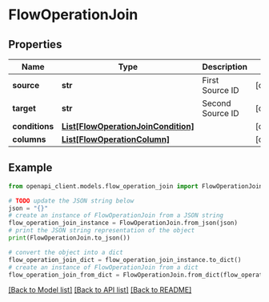 # FlowOperationJoin


## Properties

Name | Type | Description | Notes
------------ | ------------- | ------------- | -------------
**source** | **str** | First Source ID | [optional] 
**target** | **str** | Second Source ID | [optional] 
**conditions** | [**List[FlowOperationJoinCondition]**](FlowOperationJoinCondition.md) |  | [optional] 
**columns** | [**List[FlowOperationColumn]**](FlowOperationColumn.md) |  | [optional] 

## Example

```python
from openapi_client.models.flow_operation_join import FlowOperationJoin

# TODO update the JSON string below
json = "{}"
# create an instance of FlowOperationJoin from a JSON string
flow_operation_join_instance = FlowOperationJoin.from_json(json)
# print the JSON string representation of the object
print(FlowOperationJoin.to_json())

# convert the object into a dict
flow_operation_join_dict = flow_operation_join_instance.to_dict()
# create an instance of FlowOperationJoin from a dict
flow_operation_join_from_dict = FlowOperationJoin.from_dict(flow_operation_join_dict)
```
[[Back to Model list]](../README.md#documentation-for-models) [[Back to API list]](../README.md#documentation-for-api-endpoints) [[Back to README]](../README.md)


